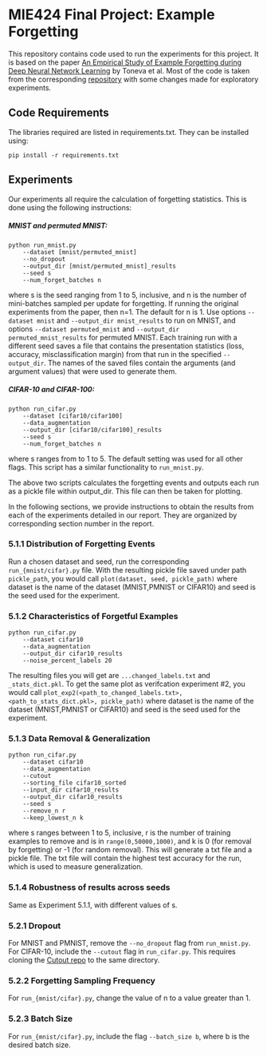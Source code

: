 # MIE424 Final Project: Example Forgetting 

This repository contains code used to run the experiments for this project. It is based on the paper [An Empirical Study of Example Forgetting during Deep Neural Network Learning](https://arxiv.org/abs/1812.05159) by Toneva et al. Most of the code is taken from the corresponding [repository](https://github.com/mtoneva/example_forgetting) with some changes made for exploratory experiments. 

## Code Requirements 

The libraries required are listed in requirements.txt. They can be installed using: 
```
pip install -r requirements.txt
```

## Experiments 

Our experiments all require the calculation of forgetting statistics. This is done using the following instructions: 

##### MNIST and permuted MNIST:
```
python run_mnist.py 
    --dataset [mnist/permuted_mnist]
    --no_dropout 
    --output_dir [mnist/permuted_mnist]_results
    --seed s
    --num_forget_batches n 
```
where s is the seed ranging from 1 to 5, inclusive, and n is the number of mini-batches sampled per update for forgetting. If running the original experiments from the paper, then n=1. The default for n is 1. Use options `--dataset mnist` and `--output_dir mnist_results` to run on MNIST, and options `--dataset permuted_mnist` and `--output_dir permuted_mnist_results` for permuted MNIST. Each training run with a different seed saves a file that contains the presentation statistics (loss, accuracy, misclassification margin) from that run in the specified `--output_dir`. The names of the saved files contain the arguments (and argument values) that were used to generate them.

##### CIFAR-10 and CIFAR-100:
```
python run_cifar.py 
    --dataset [cifar10/cifar100] 
    --data_augmentation 
    --output_dir [cifar10/cifar100]_results
    --seed s
    --num_forget_batches n 
```
where s ranges from to 1 to 5. The default setting was used for all other flags. This script has a similar functionality to `run_mnist.py`.

The above two scripts calculates the forgetting events and outputs each run as a pickle file within output_dir. This file can then be taken for plotting. 


In the following sections, we provide instructions to obtain the results from each of the experiments detailed in our report. They are organized by corresponding section number in the report. 

### 5.1.1 Distribution of Forgetting Events
Run a chosen dataset and seed, run the corresponding `run_{mnist/cifar}.py` file. With the resulting pickle file saved under path `pickle_path`, you would call `plot(dataset, seed, pickle_path)` where dataset is the name of the dataset (MNIST,PMNIST or CIFAR10) and seed is the seed used for the experiment.

### 5.1.2 Characteristics of Forgetful Examples
```
python run_cifar.py 
    --dataset cifar10 
    --data_augmentation 
    --output_dir cifar10_results 
    --noise_percent_labels 20
```

The resulting files you will get are `...changed_labels.txt` and `_stats_dict.pkl`. To get the same plot as verifcation experiment #2, you would call `plot_exp2(<path_to_changed_labels.txt>, <path_to_stats_dict.pkl>, pickle_path)` where dataset is the name of the dataset (MNIST,PMNIST or CIFAR10) and seed is the seed used for the experiment.

### 5.1.3 Data Removal & Generalization
```
python run_cifar.py 
    --dataset cifar10 
    --data_augmentation 
    --cutout 
    --sorting_file cifar10_sorted 
    --input_dir cifar10_results 
    --output_dir cifar10_results 
    --seed s 
    --remove_n r 
    --keep_lowest_n k
```
where s ranges between 1 to 5, inclusive, r is the number of training examples to remove and is in `range(0,50000,1000)`, and k is 0 (for removal by forgetting) or -1 (for random removal). This will generate a txt file and a pickle file. The txt file will contain the highest test accuracy for the run, which is used to measure generalization. 

### 5.1.4 Robustness of results across seeds
Same as Experiment 5.1.1, with different values of s. 

### 5.2.1 Dropout 
For MNIST and PMNIST, remove the `--no_dropout` flag from `run_mnist.py`. For CIFAR-10, include the `--cutout` flag in `run_cifar.py`. This requires cloning the [Cutout repo]((https://github.com/uoguelph-mlrg/Cutout)) to the same directory. 

### 5.2.2 Forgetting Sampling Frequency 
For `run_{mnist/cifar}.py`, change the value of n to a value greater than 1. 

### 5.2.3 Batch Size 
For `run_{mnist/cifar}.py`, include the flag `--batch_size b`, where b is the desired batch size. 

